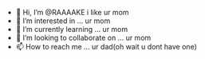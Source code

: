 - 👋 Hi, I’m @RAAAAKE i like ur mom
- 👀 I’m interested in ... ur mom
- 🌱 I’m currently learning ... ur mom
- 💞️ I’m looking to collaborate on ... ur mom
- 📫 How to reach me ... ur dad(oh wait u dont have one)

<!---
RAAAAKE/RAAAAKE is a ✨ special ✨ repository because its `README.md` (this file) appears on your GitHub profile.
You can click the Preview link to take a look at your changes.
--->
